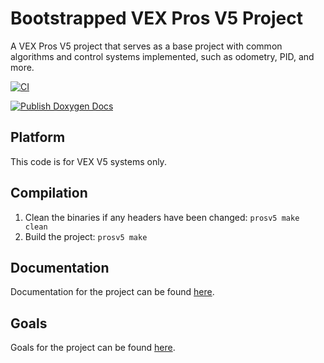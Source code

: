 # Bootstrapped VEX Pros V5 Project
A VEX Pros V5 project that serves as a base project with common algorithms and control systems implemented, such as odometry, PID, and more.

[![CI](https://github.com/jfssvex/tippingpoint-B/actions/workflows/main.yml/badge.svg?branch=master)](https://github.com/jfssvex/tippingpoint-B/actions/workflows/main.yml)

[![Publish Doxygen Docs](https://github.com/jfssvex/tippingpoint-B/actions/workflows/publish_doxygen.yml/badge.svg?branch=master)](https://github.com/jfssvex/tippingpoint-B/actions/workflows/publish_doxygen.yml)

## Platform
This code is for VEX V5 systems only.

## Compilation
1. Clean the binaries if any headers have been changed: `prosv5 make clean`
2. Build the project: `prosv5 make`

## Documentation
Documentation for the project can be found [here](https://aritrosaha10.github.io/bootstrapped-vex-v5/).

## Goals
Goals for the project can be found [here](https://github.com/jfssvex/tippingpoint-B/projects/1).
